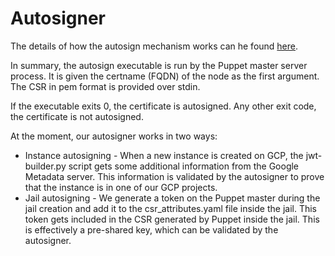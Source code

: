 # Autosigner

The details of how the autosign mechanism works can he found [here](https://puppet.com/docs/puppet/6/ssl_autosign.html).

In summary, the autosign executable is run by the Puppet master server process. It is given the certname (FQDN) of the node as the first argument. The CSR in pem format is provided over stdin.

If the executable exits 0, the certificate is autosigned. Any other exit code, the certificate is not autosigned.

At the moment, our autosigner works in two ways:

- Instance autosigning - When a new instance is created on GCP, the jwt-builder.py script gets some additional information from the Google Metadata server. This information is validated by the autosigner to prove that the instance is in one of our GCP projects.
- Jail autosigning - We generate a token on the Puppet master during the jail creation and add it to the csr_attributes.yaml file inside the jail. This token gets included in the CSR generated by Puppet inside the jail. This is effectively a pre-shared key, which can be validated by the autosigner.

